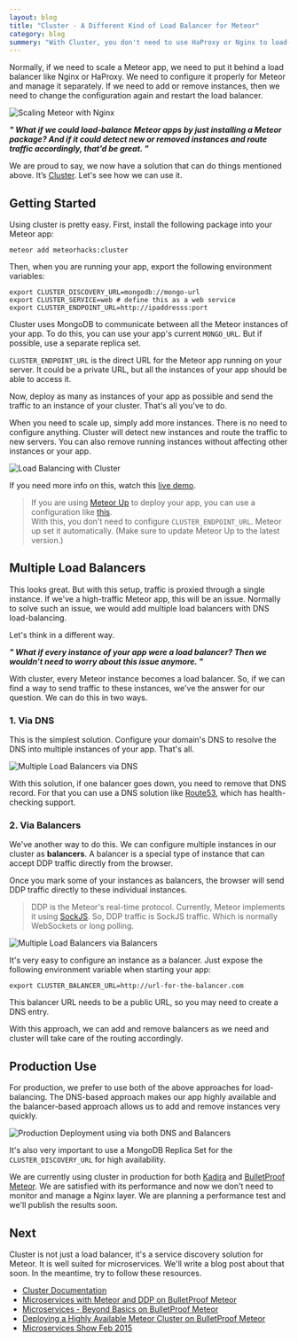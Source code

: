 ```yaml
---
layout: blog
title: "Cluster - A Different Kind of Load Balancer for Meteor"
category: blog
summery: "With Cluster, you don't need to use HaProxy or Nginx to load-balance your Meteor app. You just need to install a Meteor package. Additionally, it'll discover new instances automatically."
---
```


Normally, if we need to scale a Meteor app, we need to put it behind a load balancer like Nginx or HaProxy. We need to configure it properly for Meteor and manage it separately. If we need to add or remove instances, then we need to change the configuration again and restart the load balancer. 

![Scaling Meteor with Nginx](https://cldup.com/ZWilGjwrgP.png)

_**" What if we could load-balance Meteor apps by just installing a Meteor package? And if it could detect new or removed instances and route traffic accordingly, that'd be great. "**_

We are proud to say, we now have a solution that can do things mentioned above. It’s [Cluster](https://github.com/meteorhacks/cluster). Let's see how we can use it.

## Getting Started

Using cluster is pretty easy. First, install the following package into your Meteor app:

~~~shell
meteor add meteorhacks:cluster
~~~

Then, when you are running your app, export the following environment variables:

~~~shell
export CLUSTER_DISCOVERY_URL=mongodb://mongo-url
export CLUSTER_SERVICE=web # define this as a web service 
export CLUSTER_ENDPOINT_URL=http://ipaddresss:port
~~~

Cluster uses MongoDB to communicate between all the Meteor instances of your app. To do this, you can use your app's current `MONGO_URL`. But if possible, use a separate replica set.

`CLUSTER_ENDPOINT_URL` is the direct URL for the Meteor app running on your server. It could be a private URL, but all the instances of your app should be able to access it.

Now, deploy as many as instances of your app as possible and send the traffic to an instance of your cluster. That's all you've to do. 

When you need to scale up, simply add more instances. There is no need to configure anything. Cluster will detect new instances and route the traffic to new servers. You can also remove running instances without affecting other instances or your app.

![Load Balancing with Cluster](https://cldup.com/T1X0NYFCJK.png)

If you need more info on this, watch this [live demo](https://www.youtube.com/watch?v=oudsAQZkvzQ&feature=youtu.be&t=15m27s).

> If you are using [Meteor Up](https://github.com/arunoda/meteor-up) to deploy your app, you can use a configuration like [this](https://gist.github.com/arunoda/65ceb06952957e976e76). <br>
> With this, you don't need to configure `CLUSTER_ENDPOINT_URL`. Meteor up set it automatically.
> (Make sure to update Meteor Up to the latest version.)

## Multiple Load Balancers 

This looks great. But with this setup, traffic is proxied through a single instance. If we've a high-traffic Meteor app, this will be an issue. Normally to solve such an issue, we would add multiple load balancers with DNS load-balancing.

Let's think in a different way.

_**" What if every instance of your app were a load balancer? Then we wouldn’t need to worry about this issue anymore. "**_

With cluster, every Meteor instance becomes a load balancer. So, if we can find a way to send traffic to these instances, we've the answer for our question. We can do this in two ways.

### 1. Via DNS

This is the simplest solution. Configure your domain's DNS to resolve the DNS into multiple instances of your app. That's all.

![Multiple Load Balancers via DNS](https://cldup.com/SbNCZH8b_N.png)

With this solution, if one balancer goes down, you need to remove that DNS record. For that you can use a DNS solution like [Route53](http://aws.amazon.com/route53), which has health-checking support.

### 2. Via Balancers

We've another way to do this. We can configure multiple instances in our cluster as **balancers**. A balancer is a special type of instance that can accept DDP traffic directly from the browser. 

Once you mark some of your instances as balancers, the browser will send DDP traffic directly to these individual instances. 

> DDP is the Meteor's real-time protocol. Currently, Meteor implements it using [SockJS](https://github.com/sockjs). So, DDP traffic is SockJS traffic. Which is normally WebSockets or long polling.

![Multiple Load Balancers via Balancers](https://cldup.com/OupdR1UwH7.png)

It's very easy to configure an instance as a balancer. Just expose the following environment variable when starting your app:

~~~shell
export CLUSTER_BALANCER_URL=http://url-for-the-balancer.com
~~~

This balancer URL needs to be a public URL, so you may need to create a DNS entry.

With this approach, we can add and remove balancers as we need and cluster will take care of the routing accordingly. 

## Production Use

For production, we prefer to use both of the above approaches for load-balancing. The DNS-based approach makes our app highly available and the balancer-based approach allows us to add and remove instances very quickly. 

![Production Deployment using via both DNS and Balancers](https://cldup.com/hnYVWGz_DS.png)

It's also very important to use a MongoDB Replica Set for the `CLUSTER_DISCOVERY_URL` for high availability.

We are currently using cluster in production for both [Kadira](https://kadira.io/) and [BulletProof Meteor](https://bulletproofmeteor.com/). We are satisfied with its performance and now we don't need to monitor and manage a Nginx layer. We are planning a performance test and we'll publish the results soon.

## Next

Cluster is not just a load balancer, it's a service discovery solution for Meteor. It is well suited for microservices. We'll write a blog post about that soon. In the meantime, try to follow these resources.

* [Cluster Documentation](https://github.com/meteorhacks/cluster)
* [Microservices with Meteor and DDP on BulletProof Meteor](https://bulletproofmeteor.com/architecture/microservices-with-meteor-and-ddp)
* [Microservices - Beyond Basics on BulletProof Meteor](https://bulletproofmeteor.com/architecture/microservices-beyond-basics)
* [Deploying a Highly Available Meteor Cluster on BulletProof Meteor](https://bulletproofmeteor.com/architecture/deploying-a-highly-available-meteor-cluster)
* [Microservices Show Feb 2015](http://youtu.be/oudsAQZkvzQ)